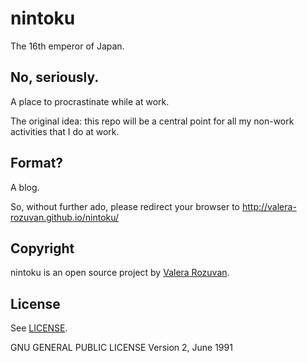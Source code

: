 nintoku
=======

The 16th emperor of Japan.

No, seriously.
--------------

A place to procrastinate while at work.

The original idea: this repo will be a central point for all my non-work
activities that I do at work.

Format?
-------

A blog.

So, without further ado, please redirect your browser to
http://valera-rozuvan.github.io/nintoku/

Copyright
---------

nintoku is an open source project by
[Valera Rozuvan](http://valera.rozuvan.net/).

License
-------

See [LICENSE](https://github.com/valera-rozuvan/nintoku/blob/master/LICENSE).

GNU GENERAL PUBLIC LICENSE Version 2, June 1991
